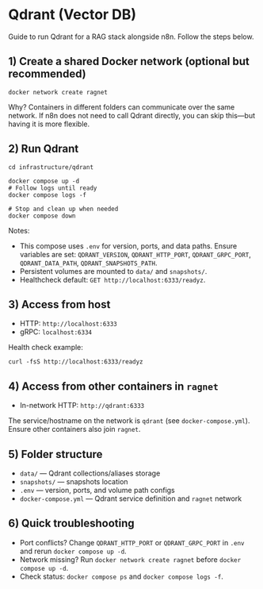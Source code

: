 # Qdrant (Vector DB)

Guide to run Qdrant for a RAG stack alongside n8n. Follow the steps below.

## 1) Create a shared Docker network (optional but recommended)

```
docker network create ragnet
```

Why? Containers in different folders can communicate over the same network. If n8n does not need to call Qdrant directly, you can skip this—but having it is more flexible.

## 2) Run Qdrant

```
cd infrastructure/qdrant

docker compose up -d
# Follow logs until ready
docker compose logs -f

# Stop and clean up when needed
docker compose down
```

Notes:
- This compose uses `.env` for version, ports, and data paths. Ensure variables are set: `QDRANT_VERSION`, `QDRANT_HTTP_PORT`, `QDRANT_GRPC_PORT`, `QDRANT_DATA_PATH`, `QDRANT_SNAPSHOTS_PATH`.
- Persistent volumes are mounted to `data/` and `snapshots/`.
- Healthcheck default: `GET http://localhost:6333/readyz`.

## 3) Access from host

- HTTP: `http://localhost:6333`
- gRPC: `localhost:6334`

Health check example:

```
curl -fsS http://localhost:6333/readyz
```

## 4) Access from other containers in `ragnet`

- In-network HTTP: `http://qdrant:6333`

The service/hostname on the network is `qdrant` (see `docker-compose.yml`). Ensure other containers also join `ragnet`.

## 5) Folder structure

- `data/` — Qdrant collections/aliases storage
- `snapshots/` — snapshots location
- `.env` — version, ports, and volume path configs
- `docker-compose.yml` — Qdrant service definition and `ragnet` network

## 6) Quick troubleshooting

- Port conflicts? Change `QDRANT_HTTP_PORT` or `QDRANT_GRPC_PORT` in `.env` and rerun `docker compose up -d`.
- Network missing? Run `docker network create ragnet` before `docker compose up -d`.
- Check status: `docker compose ps` and `docker compose logs -f`.